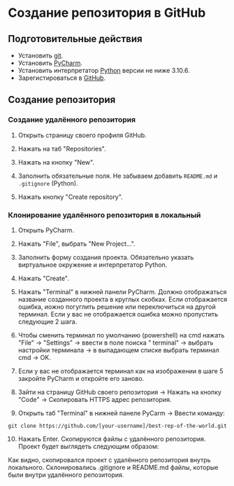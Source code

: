 # Создание репозитория в GitHub

## Подготовительные действия

+ Установить [git](https://git-scm.com/downloads).
+ Установить [PyCharm](https://www.jetbrains.com/pycharm/download).
+ Установить интерпретатор [Python](https://www.python.org/downloads/) версии не ниже 3.10.6.
+ Зарегистироваться в [GitHub](https://github.com/).

## Создание репозитория

### Создание удалённого репозитория

1. Открыть страницу своего профиля GitHub.

2. Нажать на таб "Repositories".

3. Нажать на кнопку "New".

3. Заполнить обязательные поля. Не забываем добавить `README.md` и `.gitignore` (Python).

4. Нажать кнопку "Create repository".

### Клонирование удалённого репозитория в локальный

1. Открыть PyCharm.

2. Нажать "File", выбрать "New Project...".

3. Заполнить форму создания проекта. Обязательно указать виртуальное окружение и интерпретатор Python.

4. Нажать "Create".

5. Нажать "Terminal" в нижней панели PyCharm. Должно отображаться название созданного проекта в круглых скобках. Если
   отображается ошибка, иожно погуглить решение или переключиться на другой терминал. Если у вас не отображается ошибка
   можно пропустить следующие 2 шага.

6. Чтобы сменить терминал по умолчанию (powershell) на cmd нажать "File" -> "Settings" -> ввести в поле поиска "
   terminal" -> выбрать настройки терминала -> в выпадающем списке выбрать терминал cmd -> OK.

7. Если у вас не отображается терминал как на изображении в шаге 5 закройте PyCharm и откройте его заново.

8. Зайти на страницу GitHub своего репозитория -> Нажать на кнопку "Code" -> Скопировать HTTPS адрес репозитория.

9. Открыть таб "Terminal" в нижней панеле PyCarm -> Ввести команду:

```shell
git clone https://github.com/[your-username]/best-rep-of-the-world.git
```

10. Нажать Enter. Скопируются файлы с удалённого репозитория. Проект будет выглядеть следующим образом:

Как видно, скопировался проект с удалённого репозитория внутрь локального. Склонировались .gitignore и README.md
файлы, которые были внутри удалённого репозитория.

